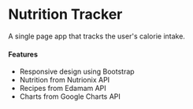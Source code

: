 # Nutrition Tracker
A single page app that tracks the user's calorie intake.

#### Features
* Responsive design using Bootstrap
* Nutrition from Nutrionix API
* Recipes from Edamam API
* Charts from Google Charts API